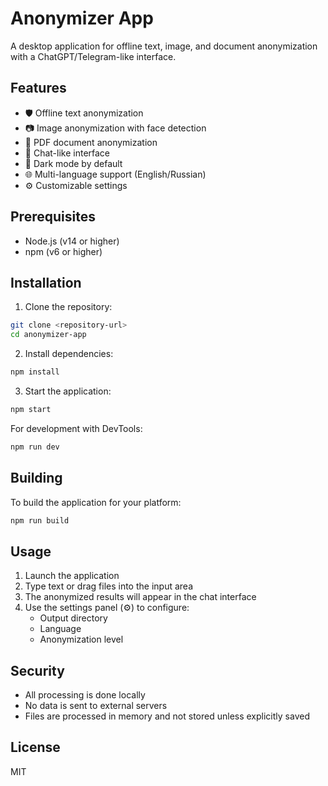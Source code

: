# Anonymizer App

A desktop application for offline text, image, and document anonymization with a ChatGPT/Telegram-like interface.

## Features

- 🛡️ Offline text anonymization
- 📷 Image anonymization with face detection
- 📄 PDF document anonymization
- 💬 Chat-like interface
- 🌙 Dark mode by default
- 🌐 Multi-language support (English/Russian)
- ⚙️ Customizable settings

## Prerequisites

- Node.js (v14 or higher)
- npm (v6 or higher)

## Installation

1. Clone the repository:

```bash
git clone <repository-url>
cd anonymizer-app
```

2. Install dependencies:

```bash
npm install
```

3. Start the application:

```bash
npm start
```

For development with DevTools:

```bash
npm run dev
```

## Building

To build the application for your platform:

```bash
npm run build
```

## Usage

1. Launch the application
2. Type text or drag files into the input area
3. The anonymized results will appear in the chat interface
4. Use the settings panel (⚙️) to configure:
   - Output directory
   - Language
   - Anonymization level

## Security

- All processing is done locally
- No data is sent to external servers
- Files are processed in memory and not stored unless explicitly saved

## License

MIT
